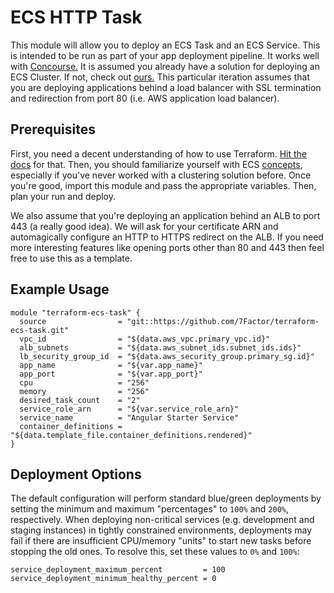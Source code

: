 # ECS HTTP Task

This module will allow you to deploy an ECS Task and an ECS Service. This is intended to be run as part of your app deployment
pipeline. It works well with [Concourse.](https://concourse-ci.org) It is assumed you already have a solution for deploying an
ECS Cluster. If not, check out [ours.](https://github.com/7Factor/terraform-ecs-cluster) This particular iteration assumes that you are deploying applications behind a load balancer with SSL termination and redirection from port 80 (i.e. AWS application load balancer).

## Prerequisites

First, you need a decent understanding of how to use Terraform. [Hit the docs](https://www.terraform.io/intro/index.html) for that.
Then, you should familiarize yourself with ECS [concepts](https://aws.amazon.com/ecs/getting-started/), especially if you've
never worked with a clustering solution before. Once you're good, import this module and pass the appropriate variables.
Then, plan your run and deploy.

We also assume that you're deploying an application behind an ALB to port 443 (a really good idea). We will ask for your certificate ARN and automagically configure an HTTP to HTTPS redirect on the ALB. If you need more interesting features like opening ports other than 80 and 443 then feel free to use this as a template.

## Example Usage

```hcl-terraform
module "terraform-ecs-task" {
  source                = "git::https://github.com/7Factor/terraform-ecs-task.git"
  vpc_id                = "${data.aws_vpc.primary_vpc.id}"
  alb_subnets           = "${data.aws_subnet_ids.subnet_ids.ids}"
  lb_security_group_id  = "${data.aws_security_group.primary_sg.id}"
  app_name              = "${var.app_name}"
  app_port              = "${var.app_port}"
  cpu                   = "256"
  memory                = "256"
  desired_task_count    = "2"
  service_role_arn      = "${var.service_role_arn}"
  service_name          = "Angular Starter Service"
  container_definitions = "${data.template_file.container_definitions.rendered}"
}
```

## Deployment Options

The default configuration will perform standard blue/green deployments by setting the minimum and maximum "percentages" to
`100%` and `200%`, respectively. When deploying non-critical services (e.g. development and staging instances) in tightly
constrained environments, deployments may fail if there are insufficient CPU/memory "units" to start new tasks before
stopping the old ones. To resolve this, set these values to `0%` and `100%`:

```hcl-terraform
service_deployment_maximum_percent         = 100
service_deployment_minimum_healthy_percent = 0
```
